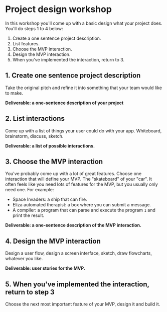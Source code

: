 # Project design workshop

In this workshop you'll come up with a basic design what your project does. You'll do steps 1 to 4 below:

1. Create a one sentence project description.
2. List features.
3. Choose the MVP interaction.
4. Design the MVP interaction.
5. When you've implemented the interaction, return to 3.

## 1. Create one sentence project description

Take the original pitch and refine it into something that your team would like to make.

**Deliverable: a one-sentence description of your project**

## 2. List interactions

Come up with a list of things your user could do with your app.  Whiteboard, brainstorm, discuss, sketch.

**Deliverable: a list of possible interactions.**

## 3. Choose the MVP interaction

You've probably come up with a lot of great features.  Choose one interaction that will define your MVP.  The "skateboard" of your "car".  It often feels like you need lots of features for the MVP, but you usually only need one.  For example:

* Space Invaders: a ship that can fire.
* Eliza automated therapist: a box where you can submit a message.
* A compiler: a program that can parse and execute the program `1` and print the result.

**Deliverable: a one-sentence description of the MVP interaction.**

## 4. Design the MVP interaction

Design a user flow, design a screen interface, sketch, draw flowcharts, whatever you like.

**Deliverable: user stories for the MVP.**

## 5. When you've implemented the interaction, return to step 3

Choose the next most important feature of your MVP, design it and build it.
